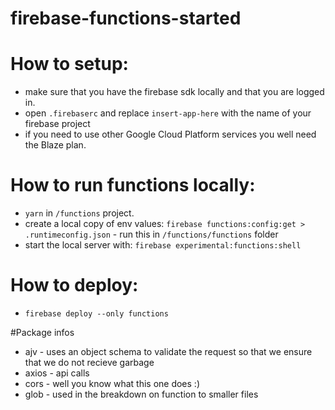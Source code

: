 # firebase-functions-started

# How to setup:
- make sure that you have the firebase sdk locally and that you are logged in.
- open `.firebaserc` and replace `insert-app-here` with the name of your firebase project
- if you need to use other Google Cloud Platform services you well need the Blaze plan.

# How to run functions locally:
- `yarn` in `/functions` project.
- create a local copy of env values: `firebase functions:config:get > .runtimeconfig.json` - run this in `/functions/functions` folder
- start the local server with: `firebase experimental:functions:shell`

# How to deploy:
- `firebase deploy --only functions`

#Package infos
- ajv - uses an object schema to validate the request so that we ensure that we do not recieve garbage
- axios - api calls
- cors - well you know what this one does :)
- glob - used in the breakdown on function to smaller files